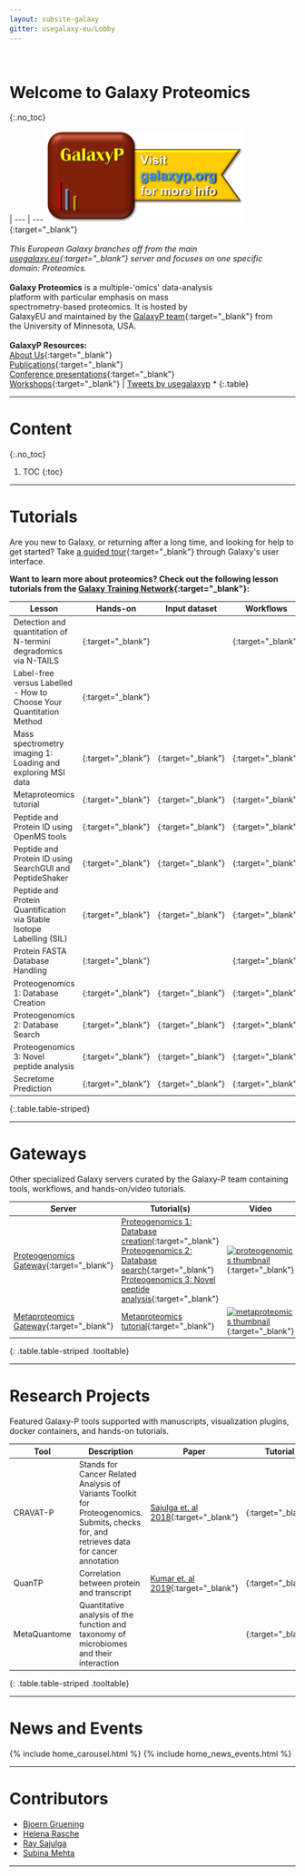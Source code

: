 ```yaml
---
layout: subsite-galaxy
gitter: usegalaxy-eu/Lobby
---
```


<br/>

# Welcome to **Galaxy Proteomics**
{:.no_toc}

 |
--- | ---
[<img src="/assets/media/galaxyp_banner.png" width="350px" alt="GalaxyP logo"/>](http://galaxyp.org){:target="_blank"}<br/><br/>*This European Galaxy branches off from the main<br/>[usegalaxy.eu](https://usegalaxy.eu){:target="_blank"} server and focuses on one specific<br/>domain: Proteomics.*<br/><br/>**Galaxy Proteomics** is a multiple-'omics' data-analysis<br/>platform with particular emphasis on mass<br/>spectrometry-based proteomics. It is hosted by<br/>GalaxyEU and maintained by the [GalaxyP team](http://galaxyp.org/people/){:target="_blank"} from<br/>the University of Minnesota, USA.<br/><br/>**GalaxyP Resources:**<br/>[About Us](http://galaxyp.org/about/){:target="_blank"}<br/>[Publications](http://galaxyp.org/publications/){:target="_blank"}<br/>[Conference presentations](http://galaxyp.org/conference-presentations/){:target="_blank"}<br/>[Workshops](http://galaxyp.org/workshops/){:target="_blank"} | <a class="twitter-timeline" data-width="350px" data-height="420px" href="https://twitter.com/usegalaxyp?ref_src=twsrc%5Etfw">Tweets by usegalaxyp</a> <script async src="https://platform.twitter.com/widgets.js" charset="utf-8"></script>*
{:.table}

--------------------------------------------------------------------

# Content
{:.no_toc}

1. TOC
{:toc}

--------------------------------------------------------------------

# Tutorials

Are you new to Galaxy, or returning after a long time, and looking for help to get started? Take [a guided tour](https://proteomics.usegalaxy.eu/tours/core.galaxy_ui){:target="_blank"} through Galaxy's user interface.

**Want to learn more about proteomics? Check out the following lesson tutorials from the [Galaxy Training Network](https://galaxyproject.github.io/training-material/topics/proteomics/){:target="_blank"}:**

Lesson | Hands-on | Input dataset | Workflows | Galaxy tour
--- | --- | --- | --- | ---
Detection and quantitation of N-termini degradomics via N-TAILS | [<i class="fa fa-laptop" aria-hidden="true"></i>](https://galaxyproject.github.io/training-material/topics/proteomics/tutorials/ntails/tutorial.html){:target="_blank"}   |  | [<i class="fa fa-share-alt" aria-hidden="true"></i>](https://github.com/galaxyproject/training-material/tree/master/topics/proteomics/tutorials/ntails/workflows/){:target="_blank"} | [<i class="fa fa-magic" aria-hidden="true"></i>](https://github.com/galaxyproject/training-material/tree/master/topics/proteomics/tutorials/ntails/tours/){:target="_blank"}
Label-free versus Labelled - How to Choose Your Quantitation Method | [<i class="fa fa-laptop" aria-hidden="true"></i>](https://galaxyproject.github.io/training-material/topics/proteomics/tutorials/labelfree-vs-labelled/tutorial.html){:target="_blank"} |  |  | [<i class="fa fa-magic" aria-hidden="true"></i>](https://github.com/galaxyproject/training-material/tree/master/topics/proteomics/tutorials/labelfree-vs-labelled/tours/){:target="_blank"}
Mass spectrometry imaging 1: Loading and exploring MSI data | [<i class="fa fa-laptop" aria-hidden="true"></i>](https://galaxyproject.github.io/training-material/topics/proteomics/tutorials/mass-spectrometry-imaging-loading-exploring-data/tutorial.html){:target="_blank"} | [<i class="fa fa-files-o" aria-hidden="true"></i>](https://doi.org/10.5281/zenodo.1560645){:target="_blank"}| [<i class="fa fa-share-alt" aria-hidden="true"></i>](https://github.com/galaxyproject/training-material/tree/master/topics/proteomics/tutorials/mass-spectrometry-imaging-loading-exploring-data/workflows/){:target="_blank"}
Metaproteomics tutorial | [<i class="fa fa-laptop" aria-hidden="true"></i>](https://galaxyproject.github.io/training-material/topics/proteomics/tutorials/metaproteomics/tutorial.html){:target="_blank"} | [<i class="fa fa-files-o" aria-hidden="true"></i>](https://doi.org/10.5281/zenodo.839701){:target="_blank"} | [<i class="fa fa-share-alt" aria-hidden="true"></i>](https://github.com/galaxyproject/training-material/tree/master/topics/proteomics/tutorials/metaproteomics/workflows/){:target="_blank"}
Peptide and Protein ID using OpenMS tools | [<i class="fa fa-laptop" aria-hidden="true"></i>](https://galaxyproject.github.io/training-material/topics/proteomics/tutorials/protein-id-oms/tutorial.html){:target="_blank"} | [<i class="fa fa-files-o" aria-hidden="true"></i>](https://zenodo.org/record/546301){:target="_blank"} | [<i class="fa fa-share-alt" aria-hidden="true"></i>](https://github.com/galaxyproject/training-material/tree/master/topics/proteomics/tutorials/protein-id-oms/workflows/){:target="_blank"} | [<i class="fa fa-magic" aria-hidden="true"></i>](https://github.com/galaxyproject/training-material/tree/master/topics/proteomics/tutorials/protein-id-oms/tours/){:target="_blank"}
Peptide and Protein ID using SearchGUI and PeptideShaker | [<i class="fa fa-laptop" aria-hidden="true"></i>](https://galaxyproject.github.io/training-material/topics/proteomics/tutorials/protein-id-sg-ps/tutorial.html){:target="_blank"} | [<i class="fa fa-files-o" aria-hidden="true"></i>](https://zenodo.org/record/546301){:target="_blank"} | [<i class="fa fa-share-alt" aria-hidden="true"></i>](https://github.com/galaxyproject/training-material/tree/master/topics/proteomics/tutorials/protein-id-sg-ps/workflows/){:target="_blank"} | [<i class="fa fa-magic" aria-hidden="true"></i>](https://github.com/galaxyproject/training-material/tree/master/topics/proteomics/tutorials/protein-id-sg-ps/tours/){:target="_blank"}
Peptide and Protein Quantification via Stable Isotope Labelling (SIL) | [<i class="fa fa-laptop" aria-hidden="true"></i>](https://galaxyproject.github.io/training-material/topics/proteomics/tutorials/protein-quant-sil/tutorial.html){:target="_blank"} | [<i class="fa fa-files-o" aria-hidden="true"></i>](https://zenodo.org/record/1051552){:target="_blank"} | [<i class="fa fa-share-alt" aria-hidden="true"></i>](https://github.com/galaxyproject/training-material/tree/master/topics/proteomics/tutorials/protein-quant-sil/workflows/){:target="_blank"} | [<i class="fa fa-magic" aria-hidden="true"></i>](https://github.com/galaxyproject/training-material/tree/master/topics/proteomics/tutorials/protein-quant-sil/tours/){:target="_blank"}
Protein FASTA Database Handling | [<i class="fa fa-laptop" aria-hidden="true"></i>](https://galaxyproject.github.io/training-material/topics/proteomics/tutorials/database-handling/tutorial.html){:target="_blank"} |  | [<i class="fa fa-share-alt" aria-hidden="true"></i>](https://github.com/galaxyproject/training-material/tree/master/topics/proteomics/tutorials/database-handling/workflows/){:target="_blank"} | [<i class="fa fa-magic" aria-hidden="true"></i>](https://github.com/galaxyproject/training-material/tree/master/topics/proteomics/tutorials/database-handling/tours/){:target="_blank"}
Proteogenomics 1: Database Creation | [<i class="fa fa-laptop" aria-hidden="true"></i>](https://galaxyproject.github.io/training-material/topics/proteomics/tutorials/proteogenomics-dbcreation/tutorial.html){:target="_blank"} | [<i class="fa fa-files-o" aria-hidden="true"></i>](https://doi.org/10.5281/zenodo.1489208){:target="_blank"} | [<i class="fa fa-share-alt" aria-hidden="true"></i>](https://github.com/galaxyproject/training-material/tree/master/topics/proteomics/tutorials/proteogenomics-dbcreation/workflows/){:target="_blank"}
Proteogenomics 2: Database Search | [<i class="fa fa-laptop" aria-hidden="true"></i>](https://galaxyproject.github.io/training-material/topics/proteomics/tutorials/proteogenomics-dbsearch/tutorial.html){:target="_blank"} | [<i class="fa fa-files-o" aria-hidden="true"></i>](https://doi.org/10.5281/zenodo.1489208){:target="_blank"} | [<i class="fa fa-share-alt" aria-hidden="true"></i>](https://github.com/galaxyproject/training-material/tree/master/topics/proteomics/tutorials/proteogenomics-dbsearch/workflows/){:target="_blank"}
Proteogenomics 3: Novel peptide analysis | [<i class="fa fa-laptop" aria-hidden="true"></i>](https://galaxyproject.github.io/training-material/topics/proteomics/tutorials/proteogenomics-novel-peptide-analysis/tutorial.html){:target="_blank"} | [<i class="fa fa-files-o" aria-hidden="true"></i>](https://doi.org/10.5281/zenodo.1489208){:target="_blank"} | [<i class="fa fa-share-alt" aria-hidden="true"></i>](https://github.com/galaxyproject/training-material/tree/master/topics/proteomics/tutorials/proteogenomics-novel-peptide-analysis/workflows/){:target="_blank"}
Secretome Prediction | [<i class="fa fa-laptop" aria-hidden="true"></i>](https://galaxyproject.github.io/training-material/topics/proteomics/tutorials/secretome-prediction/tutorial.html){:target="_blank"} | [<i class="fa fa-files-o" aria-hidden="true"></i>](https://zenodo.org/record/519260){:target="_blank"} | [<i class="fa fa-share-alt" aria-hidden="true"></i>](https://github.com/galaxyproject/training-material/tree/master/topics/proteomics/tutorials/secretome-prediction/workflows/){:target="_blank"} | [<i class="fa fa-magic" aria-hidden="true"></i>](https://github.com/galaxyproject/training-material/tree/master/topics/proteomics/tutorials/secretome-prediction/tours/){:target="_blank"}
{:.table.table-striped}

--------------------------------------------------------------------

# Gateways

Other specialized Galaxy servers curated by the Galaxy-P team containing tools, workflows, and hands-on/video tutorials.

Server | Tutorial(s) | Video
--- | --- | ---
[Proteogenomics Gateway](http://z.umn.edu/proteogenomicsgateway){:target="_blank"} | [Proteogenomics 1: Database creation](https://galaxyproject.github.io/training-material/topics/proteomics/tutorials/proteogenomics-dbcreation/tutorial.html){:target="_blank"}<br/>[Proteogenomics 2: Database search](https://galaxyproject.github.io/training-material/topics/proteomics/tutorials/proteogenomics-dbsearch/tutorial.html){:target="_blank"}<br/>[Proteogenomics 3: Novel peptide analysis](https://galaxyproject.github.io/training-material/topics/proteomics/tutorials/proteogenomics-novel-peptide-analysis/tutorial.html){:target="_blank"} | [![proteogenomics thumbnail](https://img.youtube.com/vi/Xwks5qKApj8/0.jpg)](https://www.youtube.com/watch?v=Xwks5qKApj8&t=4s){:target="_blank"}
[Metaproteomics Gateway](http://z.umn.edu/metaproteomicsgateway){:target="_blank"} | [Metaproteomics tutorial](https://galaxyproject.github.io/training-material/topics/proteomics/tutorials/metaproteomics/tutorial.html){:target="_blank"} | [![metaproteomics thumbnail](https://img.youtube.com/vi/Vywt_-D5Kek/0.jpg)](https://www.youtube.com/watch?v=Vywt_-D5Kek&t=1s){:target="_blank"}
{: .table.table-striped .tooltable}

--------------------------------------------------------------------

# Research Projects

Featured Galaxy-P tools supported with manuscripts, visualization plugins, docker containers, and hands-on tutorials.

Tool | Description | Paper | Tutorial | Docker
--- | --- | --- | --- | ---
CRAVAT-P | Stands for Cancer Related Analysis of Variants Toolkit for Proteogenomics. Submits, checks for, and retrieves data for cancer annotation | [Sajulga et. al 2018](https://pubs.acs.org/doi/10.1021/acs.jproteome.8b00404){:target="_blank"} | [<i class="fa fa-laptop" aria-hidden="true"></i>](https://pubs.acs.org/doi/suppl/10.1021/acs.jproteome.8b00404/suppl_file/pr8b00404_si_001.pdf){:target="_blank"} | [![docker-icon](https://cdn3.iconfinder.com/data/icons/social-media-2169/24/social_media_social_media_logo_docker-128.png)](http://z.umn.edu/gpcravatdocker){:target="_blank"}
QuanTP | Correlation between protein and transcript | [Kumar et. al 2019](https://pubs.acs.org/doi/10.1021/acs.jproteome.8b00727){:target="_blank"} | [<i class="fa fa-laptop" aria-hidden="true"></i>](https://pubs.acs.org/doi/suppl/10.1021/acs.jproteome.8b00404/suppl_file/pr8b00404_si_001.pdf){:target="_blank"} | [![docker-icon](https://cdn3.iconfinder.com/data/icons/social-media-2169/24/social_media_social_media_logo_docker-128.png)](http://z.umn.edu/quantpdocker){:target="_blank"}
MetaQuantome | Quantitative analysis of the function and taxonomy of microbiomes and their interaction |  | [<i class="fa fa-laptop" aria-hidden="true"></i>](https://galaxyproteomics.github.io/metaquantome_mcp_analysis/galaxy_tutorial/tutorial.html){:target="_blank"} |
{: .table.table-striped .tooltable}

--------------------------------------------------------------------

# News and Events
{% include home_carousel.html %}
{% include home_news_events.html %}

--------------------------------------------------------------------

# Contributors

- [Bjoern Gruening](https://github.com/bgruening)
- [Helena Rasche](https://github.com/hexylena)
- [Ray Sajulga](https://github.com/jraysajulga)
- [Subina Mehta](https://github.com/bebatut)

--------------------------------------------------------------------
